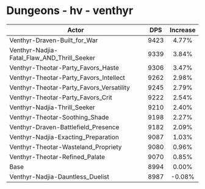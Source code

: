 # Dungeons - hv - venthyr
| Actor | DPS | Increase |
|---|:---:|:---:|
|Venthyr-Draven-Built_for_War|9423|4.77%|
|Venthyr-Nadjia-Fatal_Flaw_AND_Thrill_Seeker|9339|3.84%|
|Venthyr-Theotar-Party_Favors_Haste|9306|3.47%|
|Venthyr-Theotar-Party_Favors_Intellect|9262|2.98%|
|Venthyr-Theotar-Party_Favors_Versatility|9245|2.79%|
|Venthyr-Theotar-Party_Favors_Crit|9222|2.54%|
|Venthyr-Nadjia-Thrill_Seeker|9210|2.40%|
|Venthyr-Theotar-Soothing_Shade|9198|2.27%|
|Venthyr-Draven-Battlefield_Presence|9182|2.09%|
|Venthyr-Nadjia-Exacting_Preparation|9087|1.03%|
|Venthyr-Theotar-Wasteland_Propriety|9080|0.96%|
|Venthyr-Theotar-Refined_Palate|9070|0.85%|
|Base|8994|0.00%|
|Venthyr-Nadjia-Dauntless_Duelist|8987|-0.08%|
